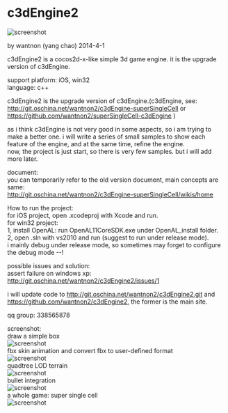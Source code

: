 c3dEngine2
==========  
  
![screenshot](http://git.oschina.net/wantnon2/c3dEngine2/raw/master/screenshot/logo.png)    
  
by wantnon (yang chao) 2014-4-1  
  
c3dEngine2 is a cocos2d-x-like simple 3d game engine. it is the upgrade version of c3dEngine.  
  
support platform: iOS, win32  
language: c++  
  
c3dEngine2 is the upgrade version of c3dEngine.(c3dEngine, see: http://git.oschina.net/wantnon2/c3dEngine-superSingleCell or https://github.com/wantnon2/superSingleCell-c3dEngine )   
  
as i think c3dEngine is not very good in some aspects, so i am trying to make a better one. i will write a series of small samples to show each feature of the engine, and at the same time, refine the engine.  
now, the project is just start, so there is very few samples. but i will add more later.        
  
document:  
you can temporarily refer to the old version document, main concepts are same:   
http://git.oschina.net/wantnon2/c3dEngine-superSingleCell/wikis/home  
  
How to run the project:  
for iOS project, open .xcodeproj with Xcode and run.  
for win32 project:  
1, install OpenAL: run OpenAL11CoreSDK.exe under OpenAL_install folder.  
2, open .sln with vs2010 and run (suggest to run under release mode).   
i mainly debug under release mode, so sometimes may forget to configure the debug mode --!  
  
possible issues and solution:  
assert failure on windows xp: http://git.oschina.net/wantnon2/c3dEngine2/issues/1  
  
i will update code to http://git.oschina.net/wantnon2/c3dEngine2.git and https://github.com/wantnon2/c3dEngine2, the former is the main site.     
  
qq group: 338565878  
  
screenshot:  
draw a simple box  
![screenshot](http://git.oschina.net/wantnon2/c3dEngine2/raw/master/screenshot/screenshot1.png)  
fbx skin animation and convert fbx to user-defined format  
![screenshot](http://git.oschina.net/wantnon2/c3dEngine2/raw/master/screenshot/screenshot2.png)  
quadtree LOD terrain   
![screenshot](http://git.oschina.net/wantnon2/c3dEngine2/raw/master/screenshot/screenshot3.png)  
bullet integration  
![screenshot](http://git.oschina.net/wantnon2/c3dEngine2/raw/master/screenshot/screenshot4.png)  
a whole game: super single cell  
![screenshot](http://git.oschina.net/wantnon2/c3dEngine2/raw/master/screenshot/screenshot5.png)  